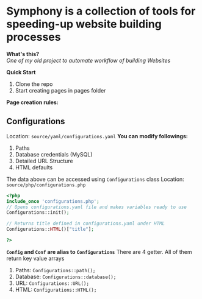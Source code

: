 # Symphony is a collection of tools for speeding-up website building processes

<b>What's this?</b><br>
<i>One of my old project to automate workflow of building Websites</i><br>

<b>Quick Start</b>
1. Clone the repo
2. Start creating pages in pages folder

<b>Page creation rules:</b>

## Configurations
Location: <code>source/yaml/configurations.yaml</code>
<b>You can modify followings:</b>
1. Paths
2. Database credentials (MySQL)
3. Detailed URL Structure
4. HTML defaults

The data above can be accessed using <code>Configurations</code> class
Location: <code>source/php/configurations.php</code>
```php
<?php
include_once 'configurations.php';
// Opens configurations.yaml file and makes variables ready to use
Configurations::init();

// Returns title defined in configurations.yaml under HTML
Configurations::HTML()["title"];

?>
```
<b><code>Config</code> and <code>Conf</code> are alias to <code>Configurations</code></b>
There are 4 getter. All of them return key value arrays
1. Paths: <code>Configurations::path();</code>
2. Database: <code>Configurations::database();</code>
3. URL: <code>Configurations::URL();</code>
4. HTML: <code>Configurations::HTML();</code>
